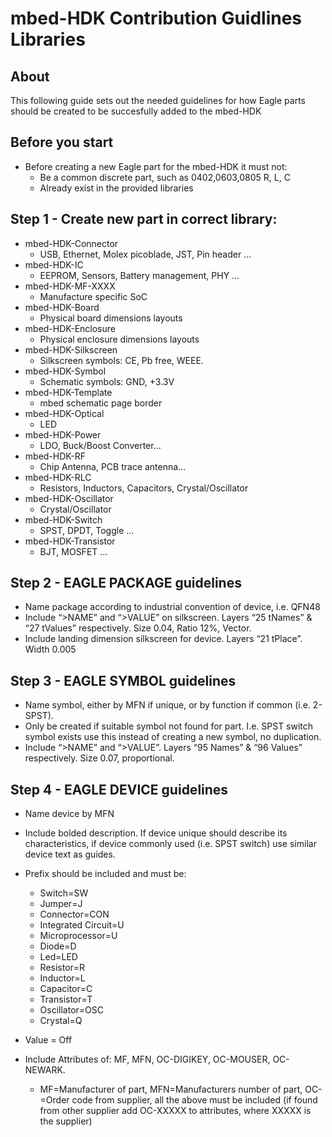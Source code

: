 # mbed-HDK Contribution Guidlines Libraries

## About

This following guide sets out the needed guidelines for how Eagle parts should be created to be succesfully added to the mbed-HDK

## Before you start
* Before creating a new Eagle part for the mbed-HDK it must not:
	* Be a common discrete part, such as 0402,0603,0805 R, L, C
	* Already exist in the provided libraries

## Step 1 - Create new part in correct library:
* mbed-HDK-Connector
	* USB, Ethernet, Molex picoblade, JST, Pin header …
* mbed-HDK-IC
	* EEPROM, Sensors, Battery management, PHY …
* mbed-HDK-MF-XXXX
   * Manufacture specific SoC
* mbed-HDK-Board
	* Physical board dimensions layouts
* mbed-HDK-Enclosure
	* Physical enclosure dimensions layouts
* mbed-HDK-Silkscreen
    * Silkscreen symbols: CE, Pb free, WEEE.
* mbed-HDK-Symbol
    * Schematic symbols: GND, +3.3V
* mbed-HDK-Template
    * mbed schematic page border
* mbed-HDK-Optical
    * LED
* mbed-HDK-Power
    * LDO, Buck/Boost Converter…
* mbed-HDK-RF
    * Chip Antenna, PCB trace antenna…
* mbed-HDK-RLC
     * Resistors, Inductors, Capacitors, Crystal/Oscillator
* mbed-HDK-Oscillator
     * Crystal/Oscillator
* mbed-HDK-Switch
     * SPST, DPDT, Toggle …
* mbed-HDK-Transistor
     * BJT, MOSFET …
     
## Step 2 - EAGLE PACKAGE guidelines
* Name package according to industrial convention of device, i.e. QFN48
* Include “>NAME” and “>VALUE” on silkscreen. Layers “25 tNames” & “27 tValues” respectively. Size 0.04, Ratio 12%, Vector.
* Include landing dimension silkscreen for device. Layers “21 tPlace”. Width 0.005

## Step 3 - EAGLE SYMBOL guidelines
* Name symbol, either by MFN if unique, or by function if common (i.e. 2-SPST).
* Only be created if suitable symbol not found for part. I.e. SPST switch symbol exists use this instead of creating a new symbol, no duplication.
* Include “&gt;NAME” and “&gt;VALUE”. Layers “95 Names” & “96 Values” respectively. Size 0.07, proportional.

## Step 4 - EAGLE DEVICE guidelines
* Name device by MFN
* Include bolded description. If device unique should describe its characteristics, if device commonly used (i.e. SPST switch) use similar device text as guides.
* Prefix should be included and must be:
    * Switch=SW
    * Jumper=J
    * Connector=CON
    * Integrated Circuit=U
    * Microprocessor=U
    * Diode=D
    * Led=LED
    * Resistor=R
    * Inductor=L
    * Capacitor=C
    * Transistor=T
    * Oscillator=OSC
    * Crystal=Q

* Value = Off
* Include Attributes of: MF, MFN, OC-DIGIKEY, OC-MOUSER, OC-NEWARK.
    * MF=Manufacturer of part, MFN=Manufacturers number of part, OC-=Order code from supplier, all the above must be included (if found from other supplier add OC-XXXXX to attributes, where XXXXX is the supplier)

